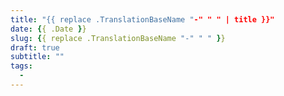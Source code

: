 ```yaml
---
title: "{{ replace .TranslationBaseName "-" " " | title }}"
date: {{ .Date }}
slug: {{ replace .TranslationBaseName "-" " " }}
draft: true
subtitle: ""
tags: 
  - 
---
```

